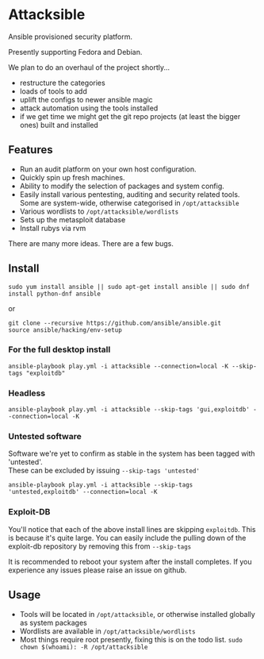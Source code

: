 Attacksible
===========

Ansible provisioned security platform.

Presently supporting Fedora and Debian.

We plan to do an overhaul of the project shortly...
- restructure the categories
- loads of tools to add
- uplift the configs to newer ansible magic
- attack automation using the tools installed
- if we get time we might get the git repo projects (at least the bigger ones) built and installed

Features
-------

- Run an audit platform on your own host configuration.
- Quickly spin up fresh machines.
- Ability to modify the selection of packages and system config.
- Easily install various pentesting, auditing and security related tools. Some are system-wide, otherwise
categorised in `/opt/attacksible`
- Various wordlists to `/opt/attacksible/wordlists`
- Sets up the metasploit database
- Install rubys via rvm

There are many more ideas. There are a few bugs.


Install
-----

    sudo yum install ansible || sudo apt-get install ansible || sudo dnf install python-dnf ansible

or

    git clone --recursive https://github.com/ansible/ansible.git
    source ansible/hacking/env-setup

### For the full desktop install
    ansible-playbook play.yml -i attacksible --connection=local -K --skip-tags "exploitdb"

### Headless
    ansible-playbook play.yml -i attacksible --skip-tags 'gui,exploitdb' --connection=local -K

### Untested software
Software we're yet to confirm as stable in the system has been tagged with 'untested'.  
These can be excluded by issuing `--skip-tags 'untested'`

    ansible-playbook play.yml -i attacksible --skip-tags 'untested,exploitdb' --connection=local -K

### Exploit-DB
You'll notice that each of the above install lines are skipping `exploitdb`. This is because it's quite large.
You can easily include the pulling down of the exploit-db repository by removing this from `--skip-tags`

It is recommended to reboot your system after the install completes.
If you experience any issues please raise an issue on github.


Usage
-----

- Tools will be located in `/opt/attacksible`, or otherwise installed globally as system packages
- Wordlists are available in `/opt/attacksible/wordlists`
- Most things require root presently, fixing this is on the todo list.  `sudo chown $(whoami): -R /opt/attacksible`
